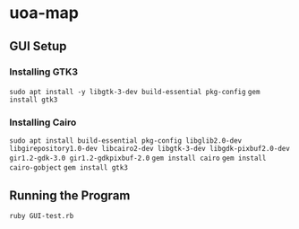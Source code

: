 # uoa-map

## GUI Setup
### Installing GTK3
`sudo apt install -y libgtk-3-dev build-essential pkg-config`
`gem install gtk3`

### Installing Cairo
`sudo apt install build-essential pkg-config libglib2.0-dev libgirepository1.0-dev libcairo2-dev libgtk-3-dev libgdk-pixbuf2.0-dev gir1.2-gdk-3.0 gir1.2-gdkpixbuf-2.0`
`gem install cairo`
`gem install cairo-gobject`
`gem install gtk3`

## Running the Program
`ruby GUI-test.rb`
